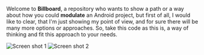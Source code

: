 Welcome to **Billboard**, a repository who wants to show a path or a way about how you could **modulate** an Android project, but first of all, I would like to clear, that I'm just showing my point of view, and for sure there will be many more options or approaches. So, take this code as this is, a way of thinking and fit this approach to your needs.

![Screen shot 1](https://github.com/txusballesteros/modularisation/raw/master/assets/screen01.png)     ![Screen shot 2](https://github.com/txusballesteros/modularisation/raw/master/assets/screen02.png) 
